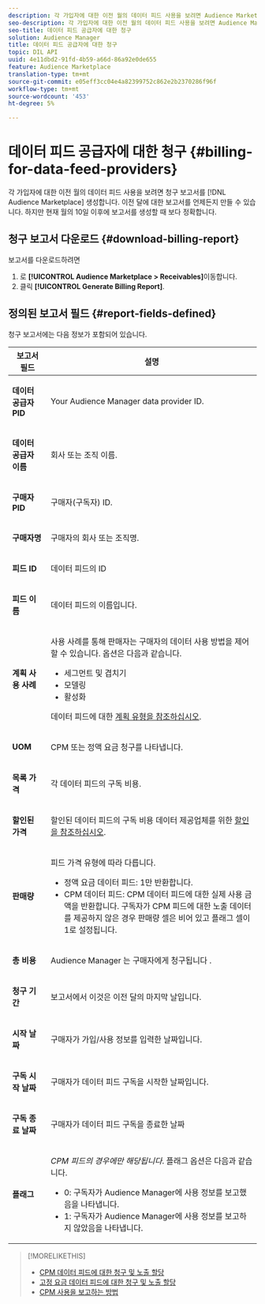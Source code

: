 ```yaml
---
description: 각 가입자에 대한 이전 월의 데이터 피드 사용을 보려면 Audience Marketplace 청구 보고서를 생성합니다. 이전 달에 대한 보고서를 언제든지 만들 수 있습니다. 하지만 현재 월의 10일 이후에 보고서를 생성할 때 보다 정확합니다.
seo-description: 각 가입자에 대한 이전 월의 데이터 피드 사용을 보려면 Audience Marketplace 청구 보고서를 생성합니다. 이전 달에 대한 보고서를 언제든지 만들 수 있습니다. 하지만 현재 월의 10일 이후에 보고서를 생성할 때 보다 정확합니다.
seo-title: 데이터 피드 공급자에 대한 청구
solution: Audience Manager
title: 데이터 피드 공급자에 대한 청구
topic: DIL API
uuid: 4e11dbd2-91fd-4b59-a66d-86a92e0de655
feature: Audience Marketplace
translation-type: tm+mt
source-git-commit: e05eff3cc04e4a82399752c862e2b2370286f96f
workflow-type: tm+mt
source-wordcount: '453'
ht-degree: 5%

---
```



# 데이터 피드 공급자에 대한 청구 {#billing-for-data-feed-providers}

각 가입자에 대한 이전 월의 데이터 피드 사용을 보려면 청구 보고서를 [!DNL Audience Marketplace] 생성합니다. 이전 달에 대한 보고서를 언제든지 만들 수 있습니다. 하지만 현재 월의 10일 이후에 보고서를 생성할 때 보다 정확합니다.

## 청구 보고서 다운로드 {#download-billing-report}

보고서를 다운로드하려면

1. 로 **[!UICONTROL Audience Marketplace > Receivables]**&#x200B;이동합니다.
1. 클릭 **[!UICONTROL Generate Billing Report]**.

## 정의된 보고서 필드 {#report-fields-defined}

청구 보고서에는 다음 정보가 포함되어 있습니다.

<table id="table_B433D5059F6446068683E425B1D87520"> 
 <thead> 
  <tr> 
   <th colname="col1" class="entry"> 보고서 필드 </th> 
   <th colname="col2" class="entry"> 설명 </th> 
  </tr> 
 </thead>
 <tbody> 
  <tr> 
   <td colname="col1"> <p><b><span class="uicontrol"> 데이터 공급자 PID</span></b> </p> </td> 
   <td colname="col2"> <p>Your <span class="keyword"> Audience Manager</span> data provider ID. </p> </td> 
  </tr> 
  <tr> 
   <td colname="col1"> <p><b><span class="uicontrol"> 데이터 공급자 이름</span></b> </p> </td> 
   <td colname="col2"> <p>회사 또는 조직 이름. </p> </td> 
  </tr> 
  <tr> 
   <td colname="col1"> <p><b><span class="uicontrol"> 구매자 PID</span></b> </p> </td> 
   <td colname="col2"> <p>구매자(구독자) ID. </p> </td> 
  </tr> 
  <tr> 
   <td colname="col1"> <p><b><span class="uicontrol"> 구매자명</span></b> </p> </td> 
   <td colname="col2"> <p>구매자의 회사 또는 조직명. </p> </td> 
  </tr> 
  <tr> 
   <td colname="col1"> <p><b><span class="uicontrol"> 피드 ID</span></b> </p> </td> 
   <td colname="col2"> <p>데이터 피드의 ID </p> </td> 
  </tr> 
  <tr> 
   <td colname="col1"> <p><b><span class="uicontrol"> 피드 이름</span></b> </p> </td> 
   <td colname="col2"> <p>데이터 피드의 이름입니다. </p> </td> 
  </tr> 
  <tr> 
   <td colname="col1"> <p><b><span class="uicontrol"> 계획 사용 사례</span></b> </p> </td> 
   <td colname="col2"> <p>사용 사례를 통해 판매자는 구매자의 데이터 사용 방법을 제어할 수 있습니다. 옵션은 다음과 같습니다. </p> 
    <ul id="ul_8230A93B5DCE4C10B025D3C761F72CEF"> 
     <li id="li_3400C6475F6D43D7AF54D9A0ED9C09E0">세그먼트 및 겹치기 </li> 
     <li id="li_65DFEF1EA6C341ACB5B72FF629F10AFC">모델링 </li> 
     <li id="li_B84935B93ADE4D299732CE7E099DF7B3">활성화 </li> 
    </ul> <p>데이터 피드에 대한 <a href="../../../features/audience-marketplace/marketplace-data-providers/marketplace-create-manage-feeds.md#plan-types"> 계획 유형을 참조하십시오</a>. </p> </td> 
  </tr> 
  <tr> 
   <td colname="col1"> <p><b><span class="uicontrol"> UOM</span></b> </p> </td> 
   <td colname="col2"> <p>CPM 또는 정액 요금 청구를 나타냅니다. </p> </td> 
  </tr> 
  <tr> 
   <td colname="col1"> <p><b><span class="uicontrol"> 목록 가격</span></b> </p> </td> 
   <td colname="col2"> <p>각 데이터 피드의 구독 비용. </p> </td> 
  </tr> 
  <tr> 
   <td colname="col1"> <p><b><span class="uicontrol"> 할인된 가격</span></b> </p> </td> 
   <td colname="col2"> <p>할인된 데이터 피드의 구독 비용 데이터 제공업체를 위한 <a href="../../../features/audience-marketplace/marketplace-data-providers/marketplace-create-manage-feeds.md#discounts"> 할인을 참조하십시오</a>. </p> </td> 
  </tr> 
  <tr> 
   <td colname="col1"> <p><b><span class="uicontrol"> 판매량</span></b> </p> </td> 
   <td colname="col2"> <p>피드 가격 유형에 따라 다릅니다. </p> 
    <ul id="ul_01550B436EEE4FBC8C9945E08E3CE2C6"> 
     <li id="li_C589F6A751AB407E853AC6F726A47F14">정액 요금 데이터 피드: 1만 반환합니다. </li> 
     <li id="li_F93F8AEB2D8C45BFA0305E7808AFF848">CPM 데이터 피드: CPM 데이터 피드에 대한 실제 사용 금액을 반환합니다. 구독자가 CPM 피드에 대한 노출 데이터를 제공하지 않은 경우 판매량 셀은 비어 있고 플래그 셀이 1로 설정됩니다. </li> 
    </ul> </td> 
  </tr> 
  <tr> 
   <td colname="col1"> <p><b><span class="uicontrol"> 총 비용</span></b> </p> </td> 
   <td colname="col2"> <p>Audience Manager <span class="keyword"> 는 구매자에게 청구됩니다</span> . </p> </td> 
  </tr> 
  <tr> 
   <td colname="col1"> <p><b><span class="uicontrol"> 청구 기간</span></b> </p> </td> 
   <td colname="col2"> <p> 보고서에서 이것은 이전 달의 마지막 날입니다. </p> </td> 
  </tr> 
  <tr> 
   <td colname="col1"> <p><b><span class="uicontrol"> 시작 날짜</span></b> </p> </td> 
   <td colname="col2"> <p>구매자가 가입/사용 정보를 입력한 날짜입니다. </p> </td> 
  </tr> 
  <tr> 
   <td colname="col1"> <p><b><span class="uicontrol"> 구독 시작 날짜</span></b> </p> </td> 
   <td colname="col2"> <p>구매자가 데이터 피드 구독을 시작한 날짜입니다. </p> </td> 
  </tr> 
  <tr> 
   <td colname="col1"> <p><b><span class="uicontrol"> 구독 종료 날짜</span></b> </p> </td> 
   <td colname="col2"> <p>구매자가 데이터 피드 구독을 종료한 날짜 </p> </td> 
  </tr> 
  <tr> 
   <td colname="col1"> <p><b><span class="uicontrol"> 플래그</span></b> </p> </td> 
   <td colname="col2"> <p> <i>CPM 피드의 경우에만 해당됩니다</i>. 플래그 옵션은 다음과 같습니다. </p> 
    <ul id="ul_509BC73B754A43299F8D719AB0805ABD"> 
     <li id="li_AB35E33B68EC49A187495DF6B9D86563">0: 구독자가 Audience Manager에 사용 정보를 보고했음을 <span class="keyword"> 나타냅니다</span>. </li> 
     <li id="li_2E4871B127A84EC586A9F3659F52D67E">1: 구독자가 Audience Manager에 사용 정보를 보고하지 않았음을 <span class="keyword"> 나타냅니다</span>. </li> 
    </ul> </td> 
  </tr> 
 </tbody> 
</table>

>[!MORELIKETHIS]
>
>* [CPM 데이터 피드에 대한 청구 및 노출 할당](../../../features/audience-marketplace/marketplace-data-buyers/marketplace-buyer-billing.md#cost-attribution)
>* [고정 요금 데이터 피드에 대한 청구 및 노출 할당](../../../features/audience-marketplace/marketplace-data-buyers/marketplace-buyer-billing.md)
>* [CPM 사용을 보고하는 방법](../../../features/audience-marketplace/marketplace-data-buyers/marketplace-buyer-billing.md#report-cpm-usage)

